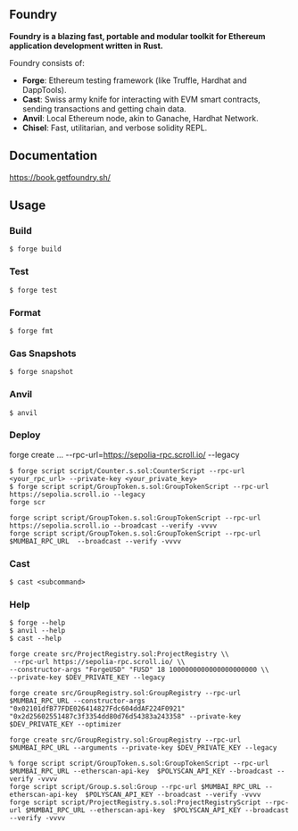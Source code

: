 ## Foundry

**Foundry is a blazing fast, portable and modular toolkit for Ethereum application development written in Rust.**

Foundry consists of:

-   **Forge**: Ethereum testing framework (like Truffle, Hardhat and DappTools).
-   **Cast**: Swiss army knife for interacting with EVM smart contracts, sending transactions and getting chain data.
-   **Anvil**: Local Ethereum node, akin to Ganache, Hardhat Network.
-   **Chisel**: Fast, utilitarian, and verbose solidity REPL.

## Documentation

https://book.getfoundry.sh/

## Usage

### Build

```shell
$ forge build
```

### Test

```shell
$ forge test
```

### Format

```shell
$ forge fmt
```

### Gas Snapshots

```shell
$ forge snapshot
```

### Anvil

```shell
$ anvil
```

### Deploy
forge create ... --rpc-url=https://sepolia-rpc.scroll.io/ --legacy
```shell
$ forge script script/Counter.s.sol:CounterScript --rpc-url <your_rpc_url> --private-key <your_private_key>
$ forge script script/GroupToken.s.sol:GroupTokenScript --rpc-url https://sepolia.scroll.io --legacy
forge scr

forge script script/GroupToken.s.sol:GroupTokenScript --rpc-url https://sepolia.scroll.io --broadcast --verify -vvvv
forge script script/GroupToken.s.sol:GroupTokenScript --rpc-url $MUMBAI_RPC_URL  --broadcast --verify -vvvv

```

### Cast

```shell
$ cast <subcommand>
```

### Help

```shell
$ forge --help
$ anvil --help
$ cast --help
```

```shell
forge create src/ProjectRegistry.sol:ProjectRegistry \\
 --rpc-url https://sepolia-rpc.scroll.io/ \\
--constructor-args "ForgeUSD" "FUSD" 18 1000000000000000000000 \\
--private-key $DEV_PRIVATE_KEY --legacy

forge create src/GroupRegistry.sol:GroupRegistry --rpc-url $MUMBAI_RPC_URL --constructor-args "0x02101dfB77FDE026414827Fdc604ddAF224F0921" "0x2d25602551487c3f3354dd80d76d54383a243358" --private-key $DEV_PRIVATE_KEY --optimizer

forge create src/GroupRegistry.sol:GroupRegistry --rpc-url $MUMBAI_RPC_URL --arguments --private-key $DEV_PRIVATE_KEY --legacy

% forge script script/GroupToken.s.sol:GroupTokenScript --rpc-url $MUMBAI_RPC_URL --etherscan-api-key  $POLYSCAN_API_KEY --broadcast --verify -vvvv  
forge script script/Group.s.sol:Group --rpc-url $MUMBAI_RPC_URL --etherscan-api-key  $POLYSCAN_API_KEY --broadcast --verify -vvvv     
forge script script/ProjectRegistry.s.sol:ProjectRegistryScript --rpc-url $MUMBAI_RPC_URL --etherscan-api-key  $POLYSCAN_API_KEY --broadcast --verify -vvvv     

```
